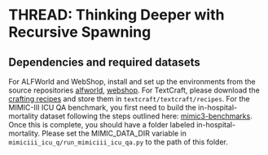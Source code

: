 # THREAD: Thinking Deeper with Recursive Spawning

## Dependencies and required datasets
For ALFWorld and WebShop, install and set up the environments from the source repositories [alfworld](https://github.com/alfworld/alfworld), [webshop](https://github.com/princeton-nlp/WebShop). For TextCraft, please download the [crafting recipes](https://github.com/InventivetalentDev/minecraft-assets/tree/1.16.5/data/minecraft/recipes) and store them in `textcraft/textcraft/recipes`. For the MIMIC-III ICU QA benchmark, you first need to build the in-hospital-mortality dataset following the steps outlined here: [mimic3-benchmarks](https://github.com/YerevaNN/mimic3-benchmarks). Once this is complete, you should have a folder labeled in-hospital-mortality. Please set the MIMIC_DATA_DIR variable in `mimiciii_icu_q/run_mimiciii_icu_qa.py` to the path of this folder.



